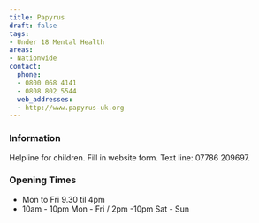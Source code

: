 ```yaml
---
title: Papyrus
draft: false
tags:
- Under 18 Mental Health
areas:
- Nationwide
contact:
  phone:
  - 0800 068 4141
  - 0808 802 5544
  web_addresses:
  - http://www.papyrus-uk.org
---
```


### Information
Helpline for children. Fill in website form.
Text line: 07786 209697.

### Opening Times
* Mon to Fri 9.30 til 4pm
* 10am - 10pm Mon - Fri / 2pm -10pm Sat - Sun

